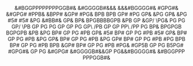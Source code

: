 <html>
<head>
</head>
<body>
      <div align = "center">
               &#BGGPPPPPPPPGGB#&                
            &#GGGGB#&&&    &&&#BGGGG#&            
          #GPG#&                  &#GPG#          
        #PPB&                        &BPP#        
      &GP#                              #PG&      
     BPB                                  BPB     
    GP#                                    #PG    
   GP&                                      &PG   
  GP&                                        &PG  
 #5#                                          #5# 
&PG                   &#BB#&                   GP&
BP&                 BPGBBBBGPB                 &PB
GP                &GP/      \PG&                PG
PG                GP/        \PB                GP
PG                PG          GP                GP
PG                GP\        /PB                GP
GP                 PP\      /PP                 PG
BP&               BPGPGB  BGPGPB               &PB
&PG              BP#  GP  PG  #PB              GP&
 #5#            BP#   GP  PG   #PB            #5# 
  GP&          BP#    GP  PG    #PB          &PG  
   GP&        BP#     GP  PG     #PB        &PG   
    GP#      BP#      GP  PG      #PB      #PG    
     BPB    BP#       GP  PG       #PB    BPB     
      &GP# BP#        GP  PG        #PB #PG&      
        #GP5B         GP  PG         B5PG#        
          #GPG#&      GP  PG      &#GPG#          
            &#GGGGB#&&GP  PG&&#BGGGG#&            
                &#BGGPPP  PPPGGB#&                    
      </div>
</body>
</html>
